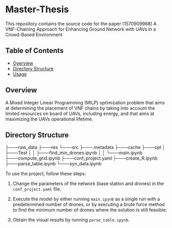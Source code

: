 # Master-Thesis
This repository contains the source code for the paper (1570909988) A VNF-Chaining Approach for Enhancing Ground Network with UAVs in a Crowd-Based Environment

## Table of Contents

- [Overview](#overview)
- [Directory Structure](#directory-structure)
- [Usage](#usage)

## Overview

A Mixed Integer Linear Programming (MILP) optimization problem that aims at determining the placement of VNF chains by taking into account the limited resources on board of UAVs, including energy, and that aims at maximizing the UAVs operational lifetime.

## Directory Structure

├───raw_data
├───res
└───src
├───.metadata
├───cache
├───opl
│ ├───Test
│ │ ├───find_min_drones.ipynb
│ │ └───main.ipynb
├───compute_grid.ipynb
├───conf_project.yaml
├───create_R.ipynb
├───parse_table.ipynb
└───syn_data.ipynb


To use the project, follow these steps:

1. Change the parameters of the network (base station and drones) in the `conf_project.yaml` file.

2. Execute the model by either running `main.ipynb` as a single run with a predetermined number of drones, or by executing a brute force method to find the minimum number of drones where the solution is still feasible.

3. Obtain the visual results by running `parse_table.ipynb`.



